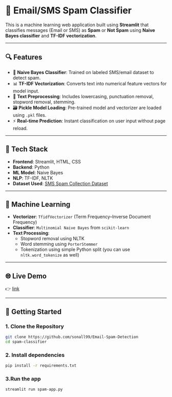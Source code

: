 # 📩 Email/SMS Spam Classifier

This is a machine learning web application built using **Streamlit** that classifies messages (Email or SMS) as **Spam** or **Not Spam** using **Naive Bayes classifier** and **TF-IDF vectorization**.  

---

## 🔍 Features

- 🧠 **Naive Bayes Classifier**: Trained on labeled SMS/email dataset to detect spam.
- 📊 **TF-IDF Vectorization**: Converts text into numerical feature vectors for model input.
- 🧹 **Text Preprocessing**: Includes lowercasing, punctuation removal, stopword removal, stemming.
- 🗃️ **Pickle Model Loading**: Pre-trained model and vectorizer are loaded using `.pkl` files.
- ⚡ **Real-time Prediction**: Instant classification on user input without page reload.

---

## 🧰 Tech Stack

- **Frontend**: Streamlit, HTML, CSS
- **Backend**: Python
- **ML Model**: Naive Bayes
- **NLP**: TF-IDF, NLTK
- **Dataset Used**: [SMS Spam Collection Dataset](https://www.kaggle.com/datasets/uciml/sms-spam-collection-dataset)

---
## 🧠 Machine Learning

- **Vectorizer**: `TfidfVectorizer` (Term Frequency–Inverse Document Frequency)
- **Classifier**: `Multinomial Naive Bayes` from `scikit-learn`
- **Text Processing**:
  - Stopword removal using NLTK
  - Word stemming using `PorterStemmer`
  - Tokenization using simple Python split (you can use `nltk.word_tokenize` as well)

---
## 🌐 Live Demo
👉 [link](https://email-spam-detection-99.streamlit.app/)

---

## 🚀 Getting Started

### 1. Clone the Repository

```bash
git clone https://github.com/sonall99/Email-Spam-Detection
cd spam-classifier
```
### 2. Install dependencies
```bash
pip install -r requirements.txt
```
### 3.Run the app
```bash
streamlit run spam-app.py
```
